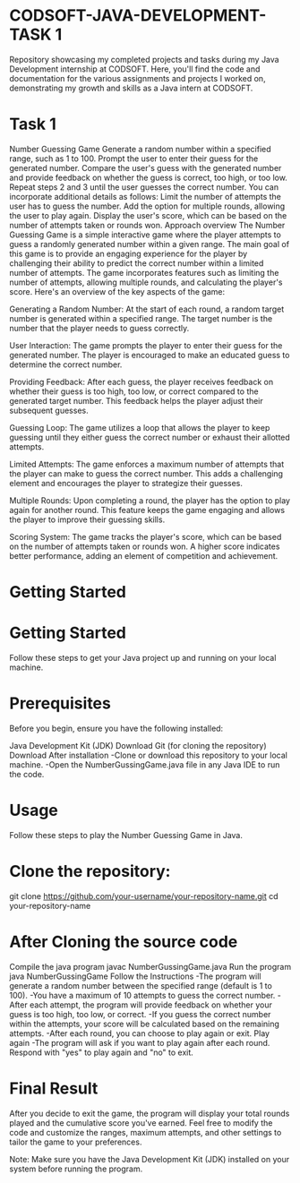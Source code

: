 
# CODSOFT-JAVA-DEVELOPMENT-TASK 1
Repository showcasing my completed projects and tasks during my Java Development internship at CODSOFT. Here, you'll find the code and documentation for the various assignments and projects I worked on, demonstrating my growth and skills as a Java intern at CODSOFT.

# Task 1
Number Guessing Game
Generate a random number within a specified range, such as 1 to 100.
Prompt the user to enter their guess for the generated number.
Compare the user's guess with the generated number and provide feedback on whether the guess is correct, too high, or too low.
Repeat steps 2 and 3 until the user guesses the correct number. You can incorporate additional details as follows:
Limit the number of attempts the user has to guess the number.
Add the option for multiple rounds, allowing the user to play again.
Display the user's score, which can be based on the number of attempts taken or rounds won.
Approach overview
The Number Guessing Game is a simple interactive game where the player attempts to guess a randomly generated number within a given range. The main goal of this game is to provide an engaging experience for the player by challenging their ability to predict the correct number within a limited number of attempts. The game incorporates features such as limiting the number of attempts, allowing multiple rounds, and calculating the player's score. Here's an overview of the key aspects of the game:

Generating a Random Number: At the start of each round, a random target number is generated within a specified range. The target number is the number that the player needs to guess correctly.

User Interaction: The game prompts the player to enter their guess for the generated number. The player is encouraged to make an educated guess to determine the correct number.

Providing Feedback: After each guess, the player receives feedback on whether their guess is too high, too low, or correct compared to the generated target number. This feedback helps the player adjust their subsequent guesses.

Guessing Loop: The game utilizes a loop that allows the player to keep guessing until they either guess the correct number or exhaust their allotted attempts.

Limited Attempts: The game enforces a maximum number of attempts that the player can make to guess the correct number. This adds a challenging element and encourages the player to strategize their guesses.

Multiple Rounds: Upon completing a round, the player has the option to play again for another round. This feature keeps the game engaging and allows the player to improve their guessing skills.

Scoring System: The game tracks the player's score, which can be based on the number of attempts taken or rounds won. A higher score indicates better performance, adding an element of competition and achievement.

# Getting Started
# Getting Started
Follow these steps to get your Java project up and running on your local machine.

# Prerequisites
Before you begin, ensure you have the following installed:

Java Development Kit (JDK) Download
Git (for cloning the repository) Download
After installation
-Clone or download this repository to your local machine. -Open the NumberGussingGame.java file in any Java IDE to run the code.

# Usage
Follow these steps to play the Number Guessing Game in Java.

# Clone the repository:
git clone https://github.com/your-username/your-repository-name.git
cd your-repository-name
# After Cloning the source code
Compile the java program javac NumberGussingGame.java
Run the program java NumberGussingGame
Follow the Instructions -The program will generate a random number between the specified range (default is 1 to 100). -You have a maximum of 10 attempts to guess the correct number. -After each attempt, the program will provide feedback on whether your guess is too high, too low, or correct. -If you guess the correct number within the attempts, your score will be calculated based on the remaining attempts. -After each round, you can choose to play again or exit.
Play again -The program will ask if you want to play again after each round. Respond with "yes" to play again and "no" to exit.
# Final Result 
After you decide to exit the game, the program will display your total rounds played and the cumulative score you've earned.
Feel free to modify the code and customize the ranges, maximum attempts, and other settings to tailor the game to your preferences.

Note: Make sure you have the Java Development Kit (JDK) installed on your system before running the program.
